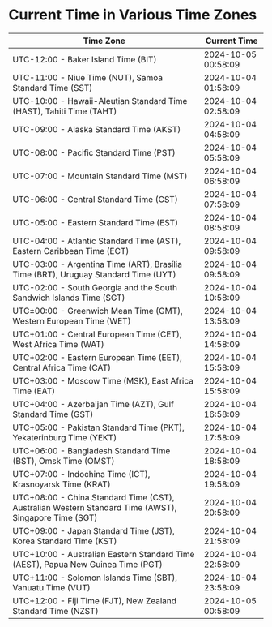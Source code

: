 # Current Time in Various Time Zones

| Time Zone | Current Time |
|-----------|--------------|
| UTC-12:00 - Baker Island Time (BIT) | 2024-10-05 00:58:09 |
| UTC-11:00 - Niue Time (NUT), Samoa Standard Time (SST) | 2024-10-04 01:58:09 |
| UTC-10:00 - Hawaii-Aleutian Standard Time (HAST), Tahiti Time (TAHT) | 2024-10-04 02:58:09 |
| UTC-09:00 - Alaska Standard Time (AKST) | 2024-10-04 04:58:09 |
| UTC-08:00 - Pacific Standard Time (PST) | 2024-10-04 05:58:09 |
| UTC-07:00 - Mountain Standard Time (MST) | 2024-10-04 06:58:09 |
| UTC-06:00 - Central Standard Time (CST) | 2024-10-04 07:58:09 |
| UTC-05:00 - Eastern Standard Time (EST) | 2024-10-04 08:58:09 |
| UTC-04:00 - Atlantic Standard Time (AST), Eastern Caribbean Time (ECT) | 2024-10-04 09:58:09 |
| UTC-03:00 - Argentina Time (ART), Brasília Time (BRT), Uruguay Standard Time (UYT) | 2024-10-04 09:58:09 |
| UTC-02:00 - South Georgia and the South Sandwich Islands Time (SGT) | 2024-10-04 10:58:09 |
| UTC±00:00 - Greenwich Mean Time (GMT), Western European Time (WET) | 2024-10-04 13:58:09 |
| UTC+01:00 - Central European Time (CET), West Africa Time (WAT) | 2024-10-04 14:58:09 |
| UTC+02:00 - Eastern European Time (EET), Central Africa Time (CAT) | 2024-10-04 15:58:09 |
| UTC+03:00 - Moscow Time (MSK), East Africa Time (EAT) | 2024-10-04 15:58:09 |
| UTC+04:00 - Azerbaijan Time (AZT), Gulf Standard Time (GST) | 2024-10-04 16:58:09 |
| UTC+05:00 - Pakistan Standard Time (PKT), Yekaterinburg Time (YEKT) | 2024-10-04 17:58:09 |
| UTC+06:00 - Bangladesh Standard Time (BST), Omsk Time (OMST) | 2024-10-04 18:58:09 |
| UTC+07:00 - Indochina Time (ICT), Krasnoyarsk Time (KRAT) | 2024-10-04 19:58:09 |
| UTC+08:00 - China Standard Time (CST), Australian Western Standard Time (AWST), Singapore Time (SGT) | 2024-10-04 20:58:09 |
| UTC+09:00 - Japan Standard Time (JST), Korea Standard Time (KST) | 2024-10-04 21:58:09 |
| UTC+10:00 - Australian Eastern Standard Time (AEST), Papua New Guinea Time (PGT) | 2024-10-04 22:58:09 |
| UTC+11:00 - Solomon Islands Time (SBT), Vanuatu Time (VUT) | 2024-10-04 23:58:09 |
| UTC+12:00 - Fiji Time (FJT), New Zealand Standard Time (NZST) | 2024-10-05 00:58:09 |
